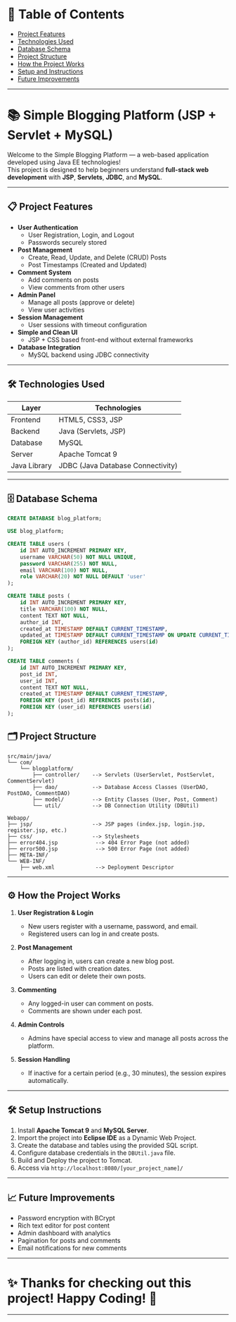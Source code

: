 
# 📑 Table of Contents

- [Project Features](#project-features)
- [Technologies Used](#technologies-used)
- [Database Schema](#database-schema)
- [Project Structure](#project-structure)
- [How the Project Works](#how-the-project-works)
- [Setup and Instructions](#setup-instructions)
- [Future Improvements](#future-improvements)

---

# 📚 Simple Blogging Platform (JSP + Servlet + MySQL)

Welcome to the Simple Blogging Platform — a web-based application developed using Java EE technologies!  
This project is designed to help beginners understand **full-stack web development** with **JSP**, **Servlets**, **JDBC**, and **MySQL**.

---

## 📋 Project Features

- **User Authentication**
  - User Registration, Login, and Logout
  - Passwords securely stored
- **Post Management**
  - Create, Read, Update, and Delete (CRUD) Posts
  - Post Timestamps (Created and Updated)
- **Comment System**
  - Add comments on posts
  - View comments from other users
- **Admin Panel**
  - Manage all posts (approve or delete)
  - View user activities
- **Session Management**
  - User sessions with timeout configuration
- **Simple and Clean UI**
  - JSP + CSS based front-end without external frameworks
- **Database Integration**
  - MySQL backend using JDBC connectivity

---

## 🛠️ Technologies Used

| Layer        | Technologies            |
|--------------|--------------------------|
| Frontend     | HTML5, CSS3, JSP          |
| Backend      | Java (Servlets, JSP)      |
| Database     | MySQL                     |
| Server       | Apache Tomcat 9           |
| Java Library | JDBC (Java Database Connectivity) |

---

## 🗄️ Database Schema

``` sql
CREATE DATABASE blog_platform;

USE blog_platform;

CREATE TABLE users (
    id INT AUTO_INCREMENT PRIMARY KEY,
    username VARCHAR(50) NOT NULL UNIQUE,
    password VARCHAR(255) NOT NULL,
    email VARCHAR(100) NOT NULL,
    role VARCHAR(20) NOT NULL DEFAULT 'user'
);

CREATE TABLE posts (
    id INT AUTO_INCREMENT PRIMARY KEY,
    title VARCHAR(100) NOT NULL,
    content TEXT NOT NULL,
    author_id INT,
    created_at TIMESTAMP DEFAULT CURRENT_TIMESTAMP,
    updated_at TIMESTAMP DEFAULT CURRENT_TIMESTAMP ON UPDATE CURRENT_TIMESTAMP,
    FOREIGN KEY (author_id) REFERENCES users(id)
);

CREATE TABLE comments (
    id INT AUTO_INCREMENT PRIMARY KEY,
    post_id INT,
    user_id INT,
    content TEXT NOT NULL,
    created_at TIMESTAMP DEFAULT CURRENT_TIMESTAMP,
    FOREIGN KEY (post_id) REFERENCES posts(id),
    FOREIGN KEY (user_id) REFERENCES users(id)
);
```

## 🗂️ Project Structure

```
src/main/java/
└── com/
    └── blogplatform/
        ├── controller/    --> Servlets (UserServlet, PostServlet, CommentServlet)
        ├── dao/           --> Database Access Classes (UserDAO, PostDAO, CommentDAO)
        ├── model/         --> Entity Classes (User, Post, Comment)
        └── util/          --> DB Connection Utility (DBUtil)
        
Webapp/
├── jsp/                   --> JSP pages (index.jsp, login.jsp, register.jsp, etc.)
├── css/                   --> Stylesheets
├── error404.jsp            --> 404 Error Page (not added)
├── error500.jsp            --> 500 Error Page (not added)
├── META-INF/
└── WEB-INF/
    ├── web.xml             --> Deployment Descriptor
```

---

## ⚙️ How the Project Works

1. **User Registration & Login**
   - New users register with a username, password, and email.
   - Registered users can log in and create posts.

2. **Post Management**
   - After logging in, users can create a new blog post.
   - Posts are listed with creation dates.
   - Users can edit or delete their own posts.

3. **Commenting**
   - Any logged-in user can comment on posts.
   - Comments are shown under each post.

4. **Admin Controls**
   - Admins have special access to view and manage all posts across the platform.

5. **Session Handling**
   - If inactive for a certain period (e.g., 30 minutes), the session expires automatically.

---

## 🛠️ Setup Instructions

1. Install **Apache Tomcat 9** and **MySQL Server**.
2. Import the project into **Eclipse IDE** as a Dynamic Web Project.
3. Create the database and tables using the provided SQL script.
4. Configure database credentials in the `DBUtil.java` file.
5. Build and Deploy the project to Tomcat.
6. Access via `http://localhost:8080/[your_project_name]/`

---

## 📈 Future Improvements

- Password encryption with BCrypt
- Rich text editor for post content
- Admin dashboard with analytics
- Pagination for posts and comments
- Email notifications for new comments

---

# ✨ Thanks for checking out this project! Happy Coding! 🚀

---
